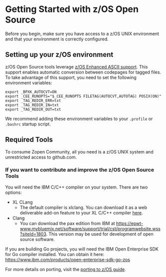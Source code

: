 # Getting Started with z/OS Open Source

Before you begin, make sure you have access to a z/OS UNIX environment and that your environment is correctly configured.

## Setting up your z/OS environment

z/OS Open Source tools leverage [z/OS Enhanced ASCII support](https://www.ibm.com/docs/en/zos/2.1.0?topic=pages-using-enhanced-ascii). This support enables automatic conversion between codepages for tagged files. To take advantage of this support, you need to set the following environment variables:

```
export _BPXK_AUTOCVT=ON
export _CEE_RUNOPTS="$_CEE_RUNOPTS FILETAG(AUTOCVT,AUTOTAG) POSIX(ON)"
export _TAG_REDIR_ERR=txt
export _TAG_REDIR_IN=txt
export _TAG_REDIR_OUT=txt
```

We recommend adding these environment variables to your `.profile` or `.bashrc` startup script.

## Required Tools

To consume Zopen Community, all you need is a z/OS UNIX system and unrestricted access to github.com.

### If you want to contribute and improve the z/OS Open Source Tools 

You will need the IBM C/C++ compiler on your system. There are two options:
- XL CLang 
  - The default compiler is xlclang. You can download it as a web deliverable add-on feature to your XL C/C++ compiler 
[here](https://www.ibm.com/servers/resourcelink/svc00100.nsf/pages/xlCC++V241ForZOsV24).
- Clang
  - You can download the pax edition from IBM at https://epwt-www.mybluemix.net/software/support/trial/cst/programwebsite.wss?siteId=1803. This version may be used for development of open source software.

If you are building Go projects, you will need the IBM Open Enterprise SDK for Go compiler installed. You can obtain it here: https://www.ibm.com/products/open-enterprise-sdk-go-zos

For more details on porting, visit the [porting to z/OS guide](Porting.md).

